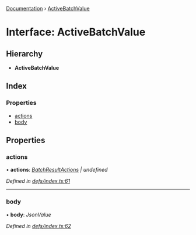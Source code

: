 [Documentation](../README.md) › [ActiveBatchValue](activebatchvalue.md)

# Interface: ActiveBatchValue

## Hierarchy

* **ActiveBatchValue**

## Index

### Properties

* [actions](activebatchvalue.md#actions)
* [body](activebatchvalue.md#body)

## Properties

###  actions

• **actions**: *[BatchResultActions](batchresultactions.md) | undefined*

*Defined in [defs/index.ts:61](https://github.com/badbatch/graphql-box/blob/4e42c8bb/packages/fetch-manager/src/defs/index.ts#L61)*

___

###  body

• **body**: *JsonValue*

*Defined in [defs/index.ts:62](https://github.com/badbatch/graphql-box/blob/4e42c8bb/packages/fetch-manager/src/defs/index.ts#L62)*
